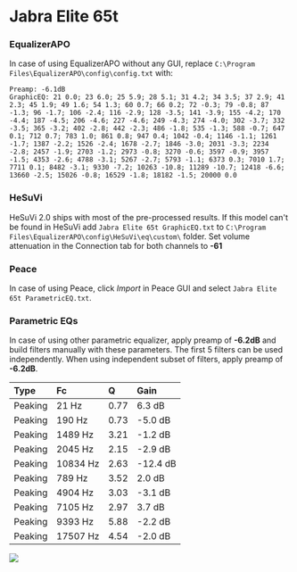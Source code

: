 # Jabra Elite 65t

### EqualizerAPO
In case of using EqualizerAPO without any GUI, replace `C:\Program Files\EqualizerAPO\config\config.txt`
with:
```
Preamp: -6.1dB
GraphicEQ: 21 0.0; 23 6.0; 25 5.9; 28 5.1; 31 4.2; 34 3.5; 37 2.9; 41 2.3; 45 1.9; 49 1.6; 54 1.3; 60 0.7; 66 0.2; 72 -0.3; 79 -0.8; 87 -1.3; 96 -1.7; 106 -2.4; 116 -2.9; 128 -3.5; 141 -3.9; 155 -4.2; 170 -4.4; 187 -4.5; 206 -4.6; 227 -4.6; 249 -4.3; 274 -4.0; 302 -3.7; 332 -3.5; 365 -3.2; 402 -2.8; 442 -2.3; 486 -1.8; 535 -1.3; 588 -0.7; 647 0.1; 712 0.7; 783 1.0; 861 0.8; 947 0.4; 1042 -0.4; 1146 -1.1; 1261 -1.7; 1387 -2.2; 1526 -2.4; 1678 -2.7; 1846 -3.0; 2031 -3.3; 2234 -2.8; 2457 -1.9; 2703 -1.2; 2973 -0.8; 3270 -0.6; 3597 -0.9; 3957 -1.5; 4353 -2.6; 4788 -3.1; 5267 -2.7; 5793 -1.1; 6373 0.3; 7010 1.7; 7711 0.1; 8482 -3.1; 9330 -7.2; 10263 -10.8; 11289 -10.7; 12418 -6.6; 13660 -2.5; 15026 -0.8; 16529 -1.8; 18182 -1.5; 20000 0.0
```

### HeSuVi
HeSuVi 2.0 ships with most of the pre-processed results. If this model can't be found in HeSuVi add
`Jabra Elite 65t GraphicEQ.txt` to `C:\Program Files\EqualizerAPO\config\HeSuVi\eq\custom\` folder.
Set volume attenuation in the Connection tab for both channels to **-61**

### Peace
In case of using Peace, click *Import* in Peace GUI and select `Jabra Elite 65t ParametricEQ.txt`.

### Parametric EQs
In case of using other parametric equalizer, apply preamp of **-6.2dB** and build filters manually
with these parameters. The first 5 filters can be used independently.
When using independent subset of filters, apply preamp of **-6.2dB**.

| Type    | Fc       |    Q | Gain     |
|:--------|:---------|:-----|:---------|
| Peaking | 21 Hz    | 0.77 | 6.3 dB   |
| Peaking | 190 Hz   | 0.73 | -5.0 dB  |
| Peaking | 1489 Hz  | 3.21 | -1.2 dB  |
| Peaking | 2045 Hz  | 2.15 | -2.9 dB  |
| Peaking | 10834 Hz | 2.63 | -12.4 dB |
| Peaking | 789 Hz   | 3.52 | 2.0 dB   |
| Peaking | 4904 Hz  | 3.03 | -3.1 dB  |
| Peaking | 7105 Hz  | 2.97 | 3.7 dB   |
| Peaking | 9393 Hz  | 5.88 | -2.2 dB  |
| Peaking | 17507 Hz | 4.54 | -2.0 dB  |

![](https://raw.githubusercontent.com/jaakkopasanen/AutoEq/master/results/rtings/avg/Jabra%20Elite%2065t/Jabra%20Elite%2065t.png)